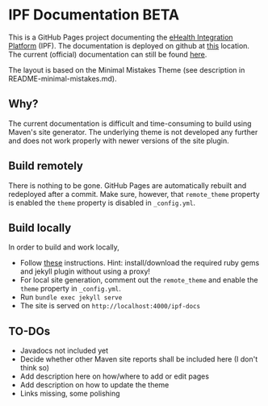 # IPF Documentation BETA

This is a GitHub Pages project documenting the [eHealth Integration Platform](https://github.com/oehf/ipf) (IPF).
The documentation is deployed on github at [this](https://oehf.github.io/ipf-docs) location.
The current (official) documentation can still be found [here](https://oehf.github.io/ipf).

The layout is based on the Minimal Mistakes Theme (see description in README-minimal-mistakes.md).

## Why?

The current documentation is difficult and time-consuming to build using Maven's site generator.
The underlying theme is not developed any further and does not work properly with newer versions
of the site plugin.

## Build remotely

There is nothing to be gone. GitHub Pages are automatically rebuilt and redeployed after a commit.
Make sure, however, that `remote_theme` property is enabled the `theme` property is disabled in `_config.yml`.

## Build locally

In order to build and work locally, 

* Follow [these](https://help.github.com/articles/setting-up-your-github-pages-site-locally-with-jekyll/) instructions. 
  Hint: install/download the required ruby gems and jekyll plugin without using a proxy!
* For local site generation, comment out the `remote_theme` and enable the `theme` property in `_config.yml`.
* Run `bundle exec jekyll serve`
* The site is served on `http://localhost:4000/ipf-docs`

## TO-DOs

* Javadocs not included yet
* Decide whether other Maven site reports shall be included here (I don't think so)
* Add description here on how/where to add or edit pages
* Add description on how to update the theme
* Links missing, some polishing